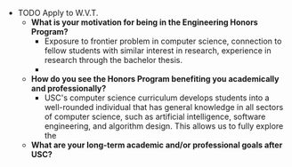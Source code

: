 - TODO Apply to W.V.T.
	- **What is your motivation for being in the Engineering Honors Program?**
		- Exposure to frontier problem in computer science, connection to fellow students with similar interest in research, experience in research through the bachelor thesis.
		-
	- **How do you see the Honors Program benefiting you academically and professionally?**
		- USC's computer science curriculum develops students into a well-rounded individual that has general knowledge in all sectors of computer science, such as artificial intelligence, software engineering, and algorithm design. This allows us to fully explore the
	- **What are your long-term academic and/or professional goals after USC?**